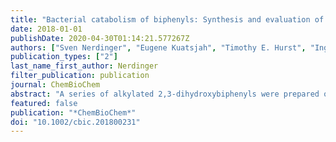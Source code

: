 ```yaml
---
title: "Bacterial catabolism of biphenyls: Synthesis and evaluation of analogues"
date: 2018-01-01
publishDate: 2020-04-30T01:14:21.577267Z
authors: ["Sven Nerdinger", "Eugene Kuatsjah", "Timothy E. Hurst", "Inge Schlapp-Hackl", "Volker Kahlenberg", "Klaus Wurst", "Lindsay D. Eltis", "Victor Snieckus"]
publication_types: ["2"]
last_name_first_author: Nerdinger
filter_publication: publication
journal: ChemBioChem
abstract: "A series of alkylated 2,3-dihydroxybiphenyls were prepared on the gram-scale by using an effective directed *ortho* Metalation-Suzuki-Miyaura cross-coupling strategy. These compounds have been used to investigate the substrate specificity of the *meta*-cleavage dioxygenase BphC, a key enzyme in the microbial catabolism of biphenyl. Isolation and characterization of the *meta*-cleavage products will allow further study of related processes, including the catabolism of lignin-derived biphenyls. [on SciFinder(R)]"
featured: false
publication: "*ChemBioChem*"
doi: "10.1002/cbic.201800231"
---
```


